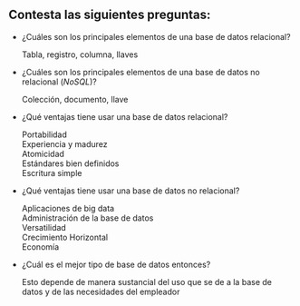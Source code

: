 ## Contesta las siguientes preguntas:

   - ¿Cuáles son los principales elementos de una base de datos relacional?
   
      Tabla, registro, columna, llaves
      
   - ¿Cuáles son los principales elementos de una base de datos no relacional (*NoSQL*)?
   
      Colección, documento, llave
   
   - ¿Qué ventajas tiene usar una base de datos relacional?
   
      Portabilidad
      <br/>
      Experiencia y madurez
      <br/>
      Atomicidad
      <br/>
      Estándares bien definidos
      <br/>
      Escritura simple
      <br/>
      
   - ¿Qué ventajas tiene usar una base de datos no relacional?
   
      Aplicaciones de big data
      <br/>
      Administración de la base de datos
      <br/>
      Versatilidad
      <br/>
      Crecimiento Horizontal
      <br/>
      Economía
      <br/>
      
   - ¿Cuál es el mejor tipo de base de datos entonces?
   
      Esto depende de manera sustancial del uso que se de a la base de datos y de las necesidades del empleador
